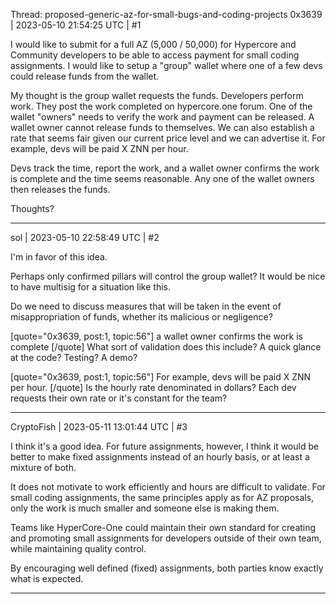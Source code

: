 Thread: proposed-generic-az-for-small-bugs-and-coding-projects
0x3639 | 2023-05-10 21:54:25 UTC | #1

I would like to submit for a full AZ (5,000 / 50,000) for Hypercore and Community developers to be able to access payment for small coding assignments.  I would like to setup a "group" wallet where one of a few devs could release funds from the wallet.

My thought is the group wallet requests the funds.  Developers perform work.  They post the work completed on hypercore.one forum.  One of the wallet "owners" needs to verify the work and payment can be released.  A wallet owner cannot release funds to themselves.  We can also establish a rate that seems fair given our current price level and we can advertise it.  For example, devs will be paid X ZNN per hour.  

Devs track the time, report the work, and a wallet owner confirms the work is complete and the time seems reasonable. Any one of the wallet owners then releases the funds.  

Thoughts?

-------------------------

sol | 2023-05-10 22:58:49 UTC | #2

I'm in favor of this idea.

Perhaps only confirmed pillars will control the group wallet? It would be nice to have multisig for a situation like this.

Do we need to discuss measures that will be taken in the event of misappropriation of funds, whether its malicious or negligence?

[quote="0x3639, post:1, topic:56"]
a wallet owner confirms the work is complete
[/quote]
What sort of validation does this include?
A quick glance at the code? Testing? A demo?

[quote="0x3639, post:1, topic:56"]
For example, devs will be paid X ZNN per hour.
[/quote]
Is the hourly rate denominated in dollars? Each dev requests their own rate or it's constant for the team?

-------------------------

CryptoFish | 2023-05-11 13:01:44 UTC | #3

I think it's a good idea. For future assignments, however, I think it would be better to make fixed assignments instead of an hourly basis, or at least a mixture of both.

It does not motivate to work efficiently and hours are difficult to validate. For small coding assignments, the same principles apply as for AZ proposals, only the work is much smaller and someone else is making them.

Teams like HyperCore-One could maintain their own standard for creating and promoting small assignments for developers outside of their own team, while maintaining quality control.

By encouraging well defined (fixed) assignments, both parties know exactly what is expected.

-------------------------

